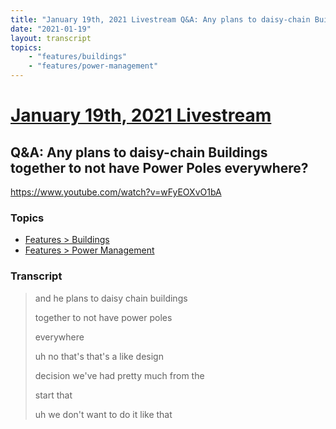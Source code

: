 ```yaml
---
title: "January 19th, 2021 Livestream Q&A: Any plans to daisy-chain Buildings together to not have Power Poles everywhere?"
date: "2021-01-19"
layout: transcript
topics:
    - "features/buildings"
    - "features/power-management"
---
```

# [January 19th, 2021 Livestream](../2021-01-19.md)
## Q&A: Any plans to daisy-chain Buildings together to not have Power Poles everywhere?
https://www.youtube.com/watch?v=wFyEOXvO1bA

### Topics
* [Features > Buildings](../topics/features/buildings.md)
* [Features > Power Management](../topics/features/power-management.md)

### Transcript

> and he plans to daisy chain buildings
> 
> together to not have power poles
> 
> everywhere
> 
> uh no that's that's a like design
> 
> decision we've had pretty much from the
> 
> start that
> 
> uh we don't want to do it like that
> 
